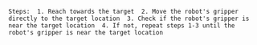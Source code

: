 
    Steps:  1. Reach towards the target  2. Move the robot's gripper directly to the target location  3. Check if the robot's gripper is near the target location  4. If not, repeat steps 1-3 until the robot's gripper is near the target location